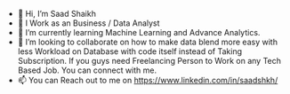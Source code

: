 - 👋 Hi, I’m Saad Shaikh
- 👀 I Work as an Business / Data Analyst
- 🌱 I’m currently learning Machine Learning and Advance Analytics.
- 💞️ I’m looking to collaborate on how to make data blend more easy with less Workload on Database with code itself instead of Taking Subscription.
     If you guys need Freelancing Person to Work on any Tech Based Job. You can connect with me.
- 📫 You can Reach out to me on https://www.linkedin.com/in/saadshkh/

<!---
saadshkh55/saadshkh55 is a ✨ special ✨ repository because its `README.md` (this file) appears on your GitHub profile.
You can click the Preview link to take a look at your changes.
--->

